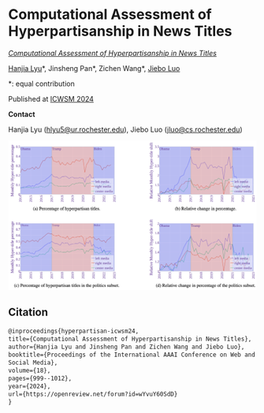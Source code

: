 # Computational Assessment of Hyperpartisanship in News Titles

[*Computational Assessment of Hyperpartisanship in News Titles*](https://arxiv.org/abs/2301.06270)

[Hanjia Lyu](https://brucelyu17.github.io/)\*, Jinsheng Pan\*, Zichen Wang\*, [Jiebo Luo](https://www.cs.rochester.edu/u/jluo/)  

*: equal contribution

Published at [ICWSM 2024](https://www.icwsm.org/2024/index.html/)

**Contact**

Hanjia Lyu (hlyu5@ur.rochester.edu), Jiebo Luo (jluo@cs.rochester.edu)

![main result](./main_result.png)


## Citation
```
@inproceedings{hyperpartisan-icwsm24,
title={Computational Assessment of Hyperpartisanship in News Titles},
author={Hanjia Lyu and Jinsheng Pan and Zichen Wang and Jiebo Luo},
booktitle={Proceedings of the International AAAI Conference on Web and Social Media},
volume={18},
pages={999--1012},
year={2024},
url={https://openreview.net/forum?id=wYvuY60SdD}
}
```
